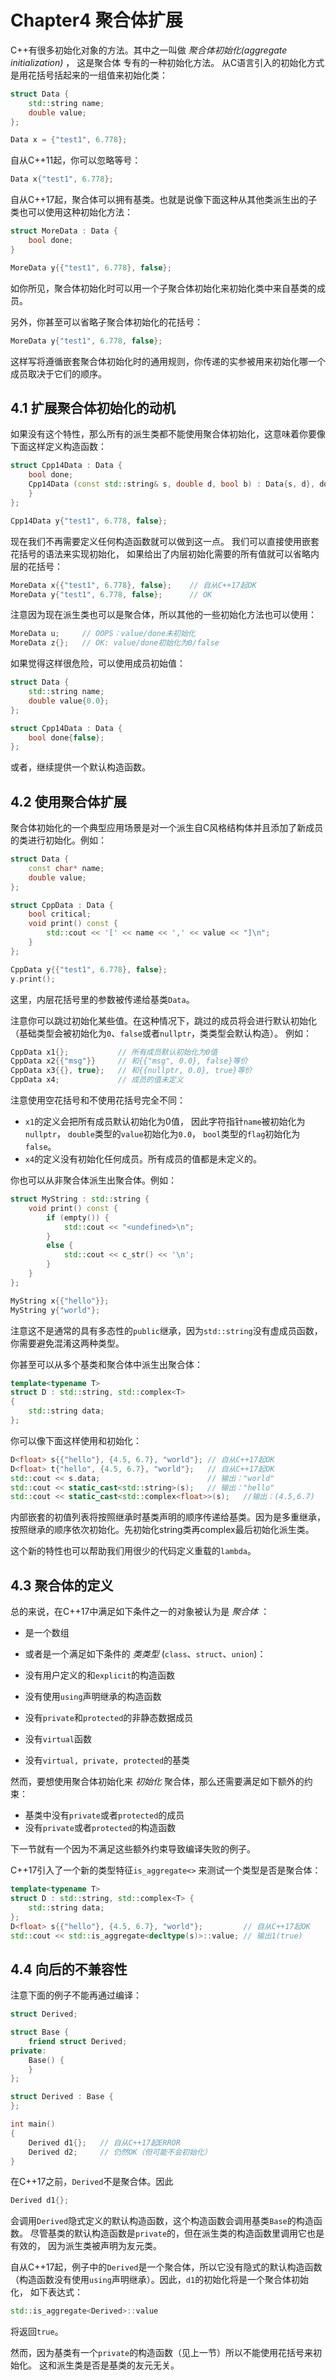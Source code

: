 # Chapter4 聚合体扩展
C++有很多初始化对象的方法。其中之一叫做 *聚合体初始化(aggregate initialization)* ，
这是聚合体
专有的一种初始化方法。
从C语言引入的初始化方式是用花括号括起来的一组值来初始化类：
```cpp
struct Data {
    std::string name;
    double value;
};

Data x = {"test1", 6.778};
```
自从C++11起，你可以忽略等号：
```cpp
Data x{"test1", 6.778};
```
自从C++17起，聚合体可以拥有基类。也就是说像下面这种从其他类派生出的子类也可以使用这种初始化方法：
```cpp
struct MoreData : Data {
    bool done;
}

MoreData y{{"test1", 6.778}, false};
```
如你所见，聚合体初始化时可以用一个子聚合体初始化来初始化类中来自基类的成员。

另外，你甚至可以省略子聚合体初始化的花括号：
```cpp
MoreData y{"test1", 6.778, false};
```
这样写将遵循嵌套聚合体初始化时的通用规则，你传递的实参被用来初始化哪一个成员取决于它们的顺序。

## 4.1 扩展聚合体初始化的动机
如果没有这个特性，那么所有的派生类都不能使用聚合体初始化，这意味着你要像下面这样定义构造函数：
```cpp
struct Cpp14Data : Data {
    bool done;
    Cpp14Data (const std::string& s, double d, bool b) : Data{s, d}, done{b} {
    }
};

Cpp14Data y{"test1", 6.778, false};
```
现在我们不再需要定义任何构造函数就可以做到这一点。
我们可以直接使用嵌套花括号的语法来实现初始化，
如果给出了内层初始化需要的所有值就可以省略内层的花括号：
```cpp
MoreData x{{"test1", 6.778}, false};    // 自从C++17起OK
MoreData y{"test1", 6.778, false};      // OK
```
注意因为现在派生类也可以是聚合体，所以其他的一些初始化方法也可以使用：
```cpp
MoreData u;     // OOPS：value/done未初始化
MoreData z{};   // OK: value/done初始化为0/false
```
如果觉得这样很危险，可以使用成员初始值：
```cpp
struct Data {
    std::string name;
    double value{0.0};
};

struct Cpp14Data : Data {
    bool done{false};
};
```
或者，继续提供一个默认构造函数。

## 4.2 使用聚合体扩展
聚合体初始化的一个典型应用场景是对一个派生自C风格结构体并且添加了新成员的类进行初始化。例如：
```cpp
struct Data {
    const char* name;
    double value;
};

struct CppData : Data {
    bool critical;
    void print() const {
        std::cout << '[' << name << ',' << value << "]\n";
    }
};

CppData y{{"test1", 6.778}, false};
y.print();
```
这里，内层花括号里的参数被传递给基类`Data`。

注意你可以跳过初始化某些值。在这种情况下，跳过的成员将会进行默认初始化
（基础类型会被初始化为`0`、`false`或者`nullptr`，类类型会默认构造）。
例如：
```cpp
CppData x1{};           // 所有成员默认初始化为0值
CppData x2{{"msg"}}     // 和{{"msg", 0.0}, false}等价
CppData x3{{}, true};   // 和{{nullptr, 0.0}, true}等价
CppData x4;             // 成员的值未定义
```
注意使用空花括号和不使用花括号完全不同：

- `x1`的定义会把所有成员默认初始化为0值，
因此字符指针`name`被初始化为`nullptr`，
`double`类型的`value`初始化为`0.0`，
`bool`类型的`flag`初始化为`false`。
- `x4`的定义没有初始化任何成员。所有成员的值都是未定义的。

你也可以从非聚合体派生出聚合体。例如：
```cpp
struct MyString : std::string {
    void print() const {
        if (empty()) {
            std::cout << "<undefined>\n";
        }
        else {
            std::cout << c_str() << '\n';
        }
    }
};

MyString x{{"hello"}};
MyString y{"world"};
```
注意这不是通常的具有多态性的`public`继承，因为`std::string`没有虚成员函数，
你需要避免混淆这两种类型。

你甚至可以从多个基类和聚合体中派生出聚合体：
```cpp
template<typename T>
struct D : std::string, std::complex<T>
{
    std::string data;
};
```
你可以像下面这样使用和初始化：
```cpp
D<float> s{{"hello"}, {4.5, 6.7}, "world"}; // 自从C++17起OK
D<float> t{"hello", {4.5, 6.7}, "world"};   // 自从C++17起OK
std::cout << s.data;                        // 输出："world"
std::cout << static_cast<std::string>(s);   // 输出："hello"
std::cout << static_cast<std::complex<float>>(s);   //输出：(4.5,6.7)
```
内部嵌套的初值列表将按照继承时基类声明的顺序传递给基类。因为是多重继承，按照继承的顺序依次初始化。先初始化string类再complex最后初始化派生类。

这个新的特性也可以帮助我们用很少的代码定义重载的`lambda`。

## 4.3 聚合体的定义
总的来说，在C++17中满足如下条件之一的对象被认为是 *聚合体* ：

- 是一个数组
- 或者是一个满足如下条件的 *类类型* (`class`、`struct`、`union`)：

- 没有用户定义的和`explicit`的构造函数
- 没有使用`using`声明继承的构造函数
- 没有`private`和`protected`的非静态数据成员
- 没有`virtual`函数
- 没有`virtual, private, protected`的基类

然而，要想使用聚合体初始化来 *初始化* 聚合体，那么还需要满足如下额外的约束：

- 基类中没有`private`或者`protected`的成员
- 没有`private`或者`protected`的构造函数

下一节就有一个因为不满足这些额外约束导致编译失败的例子。

C++17引入了一个新的类型特征`is_aggregate<>`
来测试一个类型是否是聚合体：
```cpp
template<typename T>
struct D : std::string, std::complex<T> {
    std::string data;
};
D<float> s{{"hello"}, {4.5, 6.7}, "world"};         // 自从C++17起OK
std::cout << std::is_aggregate<decltype(s)>::value; // 输出1(true)
```

## 4.4 向后的不兼容性
注意下面的例子不能再通过编译：

```cpp
struct Derived;

struct Base {
    friend struct Derived;
private:
    Base() {
    }
};

struct Derived : Base {
};

int main()
{
    Derived d1{};   // 自从C++17起ERROR
    Derived d2;     // 仍然OK（但可能不会初始化）
}
```

在C++17之前，`Derived`不是聚合体。因此
```cpp
Derived d1{};
```
会调用`Derived`隐式定义的默认构造函数，这个构造函数会调用基类`Base`的构造函数。
尽管基类的默认构造函数是`private`的，但在派生类的构造函数里调用它也是有效的，
因为派生类被声明为友元类。

自从C++17起，例子中的`Derived`是一个聚合体，所以它没有隐式的默认构造函数
（构造函数没有使用`using`声明继承）。因此，`d1`的初始化将是一个聚合体初始化，
如下表达式：
```cpp
std::is_aggregate<Derived>::value
```
将返回`true`。

然而，因为基类有一个`private`的构造函数（见上一节）所以不能使用花括号来初始化。
这和派生类是否是基类的友元无关。

